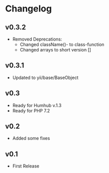 Changelog
=========
v0.3.2
----------------------
- Removed Deprecations:
    - Changed className()- to class-function
    - Changed arrays to short version []

v0.3.1
----------------------
- Updated to yii/base/BaseObject

v0.3
----------------------
- Ready for Humhub v.1.3
- Ready for PHP 7.2

v0.2
----------------------
- Added some fixes

v0.1
----------------------
- First Release